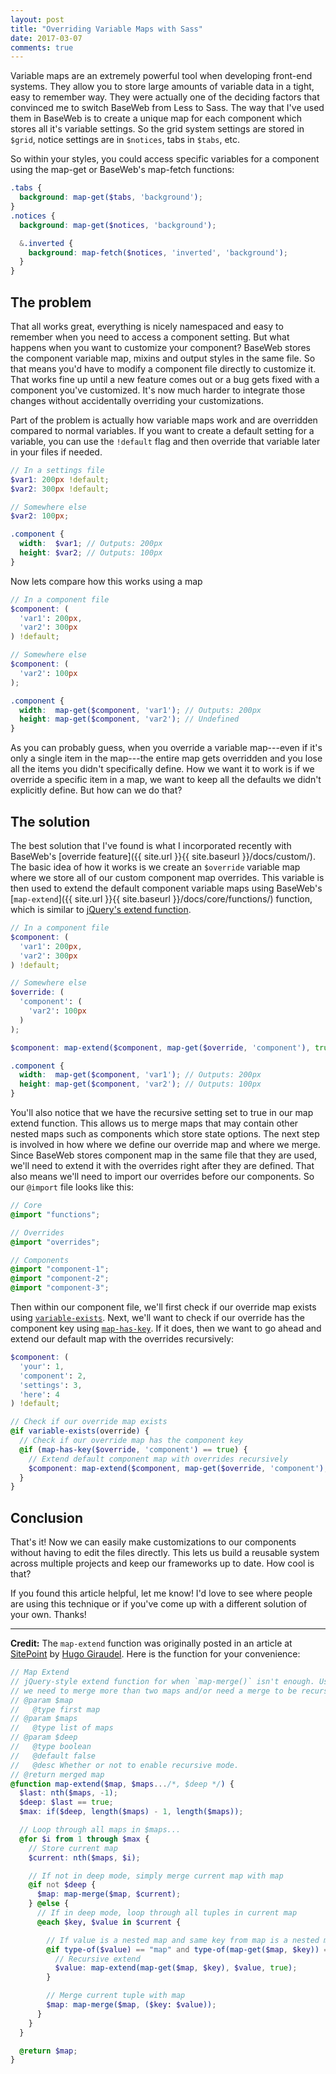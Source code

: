 ```yaml
---
layout: post
title: "Overriding Variable Maps with Sass"
date: 2017-03-07
comments: true
---
```


Variable maps are an extremely powerful tool when developing front-end systems. They allow you to store large amounts of variable data in a tight, easy to remember way. They were actually one of the deciding factors that convinced me to switch BaseWeb from Less to Sass. The way that I've used them in BaseWeb is to create a unique map for each component which stores all it's variable settings. So the grid system settings are stored in `$grid`, notice settings are in `$notices`, tabs in `$tabs`, etc.

So within your styles, you could access specific variables for a component using the map-get or BaseWeb's map-fetch functions:

```scss
.tabs {
  background: map-get($tabs, 'background');
}
.notices {
  background: map-get($notices, 'background');

  &.inverted {
    background: map-fetch($notices, 'inverted', 'background');
  }
}
```

## The problem

That all works great, everything is nicely namespaced and easy to remember when you need to access a component setting. But what happens when you want to customize your component? BaseWeb stores the component variable map, mixins and output styles in the same file. So that means you'd have to modify a component file directly to customize it. That works fine up until a new feature comes out or a bug gets fixed with a component you've customized. It's now much harder to integrate those changes without accidentally overriding your customizations.

Part of the problem is actually how variable maps work and are overridden compared to normal variables. If you want to create a default setting for a variable, you can use the `!default` flag and then override that variable later in your files if needed.

```scss
// In a settings file
$var1: 200px !default;
$var2: 300px !default;

// Somewhere else
$var2: 100px;

.component {
  width:  $var1; // Outputs: 200px
  height: $var2; // Outputs: 100px
}
```

Now lets compare how this works using a map

```scss
// In a component file
$component: (
  'var1': 200px,
  'var2': 300px
) !default;

// Somewhere else
$component: (
  'var2': 100px
);

.component {
  width:  map-get($component, 'var1'); // Outputs: 200px
  height: map-get($component, 'var2'); // Undefined
}
```

As you can probably guess, when you override a variable map---even if it's only a single item in the map---the entire map gets overridden and you lose all the items you didn't specifically define. How we want it to work is if we override a specific item in a map, we want to keep all the defaults we didn't explicitly define. But how can we do that?

## The solution

The best solution that I've found is what I incorporated recently with BaseWeb's [override feature]({{ site.url }}{{ site.baseurl }}/docs/custom/). The basic idea of how it works is we create an `$override` variable map where we store all of our custom component map overrides. This variable is then used to extend the default component variable maps using BaseWeb's [`map-extend`]({{ site.url }}{{ site.baseurl }}/docs/core/functions/) function, which is similar to [jQuery's extend function](https://api.jquery.com/jquery.extend/).

```scss
// In a component file
$component: (
  'var1': 200px,
  'var2': 300px
) !default;

// Somewhere else
$override: (
  'component': (
    'var2': 100px
  )
);

$component: map-extend($component, map-get($override, 'component'), true);

.component {
  width:  map-get($component, 'var1'); // Outputs: 200px
  height: map-get($component, 'var2'); // Outputs: 100px
}
```

You'll also notice that we have the recursive setting set to true in our map extend function. This allows us to merge maps that may contain other nested maps such as components which store state options. The next step is involved in how where we define our override map and where we merge. Since BaseWeb stores component map in the same file that they are used, we'll need to extend it with the overrides right after they are defined. That also means we'll need to import our overrides before our components. So our `@import` file looks like this:

```scss
// Core
@import "functions";

// Overrides
@import "overrides";

// Components
@import "component-1";
@import "component-2";
@import "component-3";
```

Then within our component file, we'll first check if our override map exists using [`variable-exists`](http://sass-lang.com/documentation/Sass/Script/Functions.html#variable_exists-instance_method). Next, we'll want to check if our override has the component key using [`map-has-key`](http://sass-lang.com/documentation/Sass/Script/Functions.html#map_has_key-instance_method). If it does, then we want to go ahead and extend our default map with the overrides recursively:

```scss
$component: (
  'your': 1,
  'component': 2,
  'settings': 3,
  'here': 4
) !default;

// Check if our override map exists
@if variable-exists(override) {
  // Check if our override map has the component key
  @if (map-has-key($override, 'component') == true) {
    // Extend default component map with overrides recursively
    $component: map-extend($component, map-get($override, 'component'), true);
  }
}
```

## Conclusion

That's it! Now we can easily make customizations to our components without having to edit the files directly. This lets us build a reusable system across multiple projects and keep our frameworks up to date. How cool is that?

If you found this article helpful, let me know! I'd love to see where people are using this technique or if you've come up with a different solution of your own. Thanks!

---

**Credit:** The `map-extend` function was originally posted in an article at [SitePoint](https://www.sitepoint.com/extra-map-functions-sass/) by [Hugo Giraudel](https://twitter.com/HugoGiraudel). Here is the function for your convenience:

```scss
// Map Extend
// jQuery-style extend function for when `map-merge()` isn't enough. Use when
// we need to merge more than two maps and/or need a merge to be recursive.
// @param $map
//   @type first map
// @param $maps
//   @type list of maps
// @param $deep
//   @type boolean
//   @default false
//   @desc Whether or not to enable recursive mode.
// @return merged map
@function map-extend($map, $maps.../*, $deep */) {
  $last: nth($maps, -1);
  $deep: $last == true;
  $max: if($deep, length($maps) - 1, length($maps));

  // Loop through all maps in $maps...
  @for $i from 1 through $max {
    // Store current map
    $current: nth($maps, $i);

    // If not in deep mode, simply merge current map with map
    @if not $deep {
      $map: map-merge($map, $current);
    } @else {
      // If in deep mode, loop through all tuples in current map
      @each $key, $value in $current {

        // If value is a nested map and same key from map is a nested map as well
        @if type-of($value) == "map" and type-of(map-get($map, $key)) == "map" {
          // Recursive extend
          $value: map-extend(map-get($map, $key), $value, true);
        }

        // Merge current tuple with map
        $map: map-merge($map, ($key: $value));
      }
    }
  }

  @return $map;
}
```
